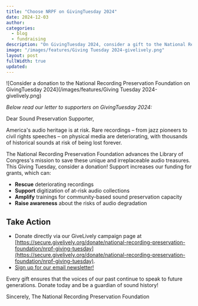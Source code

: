 ```yaml
---
title: "Choose NRPF on GivingTuesday 2024"
date: 2024-12-03
author:
categories: 
  - blog
  - fundraising
description: "On GivingTuesday 2024, consider a gift to the National Recording Preservation Foundation!"
image: "/images/features/Giving Tuesday 2024-givelively.png"
layout: post
fullWidth: true
updated: 
---
```


![Consider a donation to the National Recording Preservation Foundation on GivingTuesday 2024](/images/features/Giving Tuesday 2024-givelively.png)

_Below read our letter to supporters on GivingTuesday 2024:_

Dear Sound Preservation Supporter,

America's audio heritage is at risk. Rare recordings – from jazz pioneers to civil rights speeches – on physical media are deteriorating, with thousands of historical sounds at risk of being lost forever.

The National Recording Preservation Foundation advances the Library of Congress's mission to save these unique and irreplaceable audio treasures. This Giving Tuesday, consider a donation! Support increases our funding for grants, which can:

* **Rescue** deteriorating recordings
* **Support** digitization of at-risk audio collections
* **Amplify** trainings for community-based sound preservation capacity
* **Raise awareness** about the risks of audio degradation

## Take Action

* Donate directly via our GiveLively campaign page at [https://secure.givelively.org/donate/national-recording-preservation-foundation/nrpf-giving-tuesday](https://secure.givelively.org/donate/national-recording-preservation-foundation/nrpf-giving-tuesday).
* [Sign up for our email newsletter!](/subscribe/)

Every gift ensures that the voices of our past continue to speak to future generations. Donate today and be a guardian of sound history!

Sincerely,
The National Recording Preservation Foundation
